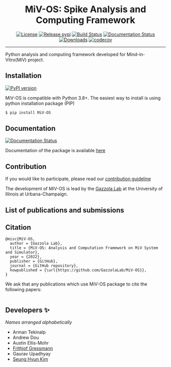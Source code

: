 <div align='center'>
<h1> MiV-OS: Spike Analysis and Computing Framework </h1>

[![License][badge-LICENSE]][link-LICENSE]
[![Release pypi][badge-pypi]][link-pypi]
[![Build Status][badge-CI]][link-CI]
[![Documentation Status][badge-docs-status]][link-docs-status]
[![Downloads][badge-pepy-download-count]][link-pepy-download-count]
[![codecov][badge-codecov]][link-codecov]

</div>

---

Python analysis and computing framework developed for Mind-in-Vitro(MiV) project.

## Installation
[![PyPI version][badge-pypi]][link-pypi]

MiV-OS is compatible with Python 3.8+. The easiest way to install is using python installation package (PIP)

~~~bash
$ pip install MiV-OS
~~~

## Documentation
[![Documentation Status][badge-docs-status]][link-docs-status]

Documentation of the package is available [here][link-docs-status]

## Contribution

If you would like to participate, please read our [contribution guideline](CONTRIBUTING.md)

The development of MiV-OS is lead by the [Gazzola Lab][link-lab-website] at the University of Illinois at Urbana-Champaign.

## List of publications and submissions

## Citation

```
@misc{MiV-OS,
  author = {Gazzola Lab},
  title = {MiV-OS: Analysis and Computation Framework on MiV System and Simulator},
  year = {2022},
  publisher = {GitHub},
  journal = {GitHub repository},
  howpublished = {\url{https://github.com/GazzolaLab/MiV-OS}},
}
```

We ask that any publications which use MiV-OS package to cite the following papers:

```
```

## Developers ✨
_Names arranged alphabetically_
- Arman Tekinalp
- Andrew Dou
- Austin Ellis-Mohr
- [Frithjof Gressmann](https://github.com/frthjf)
- Gaurav Upadhyay
- [Seung Hyun Kim](https://github.com/skim0119)

[//]: # (Collection of URLs.)

[link-lab-website]: http://mattia-lab.com/
[link-docs-status]: https://miv-os.readthedocs.io/en/latest/?badge=latest
[link-CI]: https://github.com/GazzolaLab/MiV-OS/actions
[link-LICENSE]: https://github.com/GazzolaLab/MiV-OS/blob/main/LICENSE
[link-pypi]: https://badge.fury.io/py/MiV-OS
[link-pepy-download-count]: https://pepy.tech/project/MiV-OS
[link-codecov]: https://codecov.io/gh/GazzolaLab/MiV-OS

[//]: # (Collection of Badges)

[badge-docs-status]: https://readthedocs.org/projects/miv-os/badge/?version=latest
[badge-CI]: https://github.com/GazzolaLab/MiV-OS/workflows/CI/badge.svg
[badge-LICENSE]: https://img.shields.io/apm/l/atomic-design-ui.svg?style=flat
[badge-pypi]: https://badge.fury.io/py/MiV-OS.svg
[badge-pepy-download-count]: https://pepy.tech/badge/MiV-OS
[badge-codecov]: https://codecov.io/gh/GazzolaLab/MiV-OS/branch/main/graph/badge.svg?token=OM5LYWF5KP
